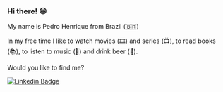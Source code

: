 ### Hi there! 😁

My name is Pedro Henrique from Brazil (🇧🇷)

In my free time I like to watch movies (🎞️) and series (📺), to read books (📚), to listen to music (🎵) and drink beer (🍺).

Would you like to find me?

[![Linkedin Badge](https://img.shields.io/badge/-LinkedIn-blue?style=flat-square&logo=Linkedin&logoColor=white&link=https://www.linkedin.com/in/felipefialho)](https://www.linkedin.com/in/pedro-henrique-a2a700170/)



